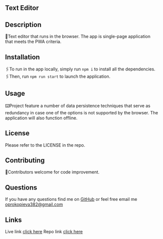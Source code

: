 ## Text Editor

## Description
📌Text editor that runs in the browser. The app is single-page application that meets the PWA criteria.

## Installation
🖇️To run in the app locally, simply run `npm i` to install all the dependencies.
🖇️Then, run `npm run start` to launch the application.

## Usage
⌨️Project feature a number of data persistence techniques that serve as redundancy in case one of the options is not supported by the browser. The application will also function offline.

## License
Please refer to the LICENSE in the repo.

## Contributing
🤝Contributors welcome for code improvement.

## Questions
If you have any questions find me on [GitHub](https://github.com/oprokopieva382) or feel free email me oprokopieva382@gmail.com

## Links
Live link [click here](https://texteditor-r8pd.onrender.com)
Repo link [click here](https://github.com/oprokopieva382/textEditor)
